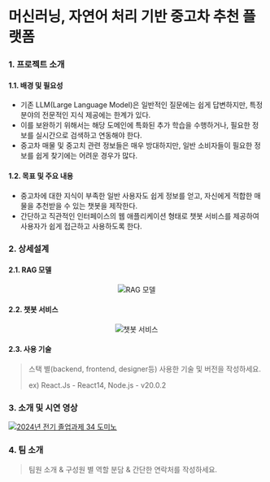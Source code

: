 # 머신러닝, 자연어 처리 기반 중고차 추천 플랫폼

### 1. 프로젝트 소개
#### 1.1. 배경 및 필요성
* 기존 LLM(Large Language Model)은 일반적인 질문에는 쉽게 답변하지만, 특정 분야의 전문적인 지식 제공에는 한계가 있다.
* 이를 보완하기 위해서는 해당 도메인에 특화된 추가 학습을 수행하거나, 필요한 정보를 실시간으로 검색하고 연동해야 한다.
* 중고차 매물 및 중고치 관련 정보들은 매우 방대하지만, 일반 소비자들이 필요한 정보를 쉽게 찾기에는 어려운 경우가 많다.

#### 1.2. 목표 및 주요 내용
* 중고차에 대한 지식이 부족한 일반 사용자도 쉽게 정보를 얻고, 자신에게 적합한 매물을 추천받을 수 있는 챗봇을 제작한다.
* 간단하고 직관적인 인터페이스의 웹 애플리케이션 형태로 챗봇 서비스를 제공하여 사용자가 쉽게 접근하고 사용하도록 한다.

### 2. 상세설계
#### 2.1. RAG 모델
<div align="center">
    <img src="https://github.com/user-attachments/assets/961eee3d-045d-4b5b-bdf6-140e911c1490" alt="RAG 모델" />
</div>

#### 2.2. 챗봇 서비스
<div align="center">
    <img src="https://github.com/user-attachments/assets/6ae027a5-ee55-4864-b7c6-5ed91dadcca3" alt="챗봇 서비스" />
</div>

#### 2.3. 사용 기술
> 스택 별(backend, frontend, designer등) 사용한 기술 및 버전을 작성하세요.
> 
> ex) React.Js - React14, Node.js - v20.0.2

### 3. 소개 및 시연 영상
[![2024년 전기 졸업과제 34 도미노](http://img.youtube.com/vi/Cjc282zJxf8/0.jpg)](https://www.youtube.com/watch?v=Cjc282zJxf8)

### 4. 팀 소개
> 팀원 소개 & 구성원 별 역할 분담 & 간단한 연락처를 작성하세요.
